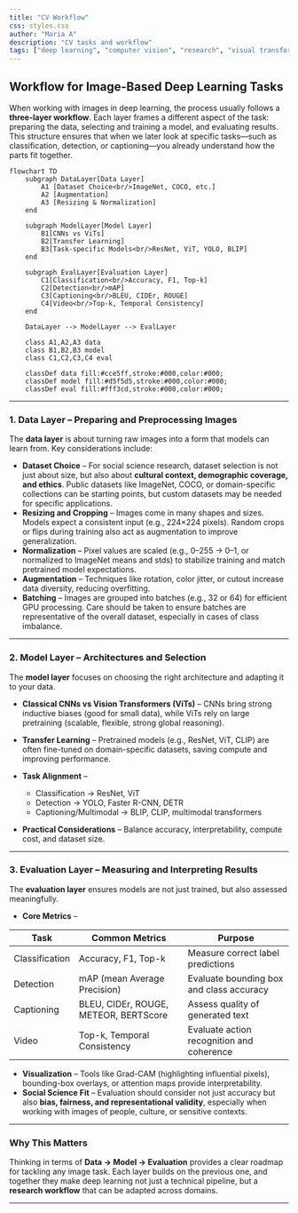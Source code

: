 ```yaml
---
title: "CV Workflow"
css: styles.css
author: "Maria A"
description: "CV tasks and workflow"
tags: ["deep learning", "computer vision", "research", "visual transformers"]
---
```


## Workflow for Image-Based Deep Learning Tasks

When working with images in deep learning, the process usually follows a **three-layer workflow**. Each layer frames a different aspect of the task: preparing the data, selecting and training a model, and evaluating results. This structure ensures that when we later look at specific tasks—such as classification, detection, or captioning—you already understand how the parts fit together.

```mermaid
flowchart TD
    subgraph DataLayer[Data Layer]
        A1 [Dataset Choice<br/>ImageNet, COCO, etc.]
        A2 [Augmentation]
        A3 [Resizing & Normalization]
    end

    subgraph ModelLayer[Model Layer]
        B1[CNNs vs ViTs]
        B2[Transfer Learning]
        B3[Task-specific Models<br/>ResNet, ViT, YOLO, BLIP]
    end

    subgraph EvalLayer[Evaluation Layer]
        C1[Classification<br/>Accuracy, F1, Top-k]
        C2[Detection<br/>mAP]
        C3[Captioning<br/>BLEU, CIDEr, ROUGE]
        C4[Video<br/>Top-k, Temporal Consistency]
    end

    DataLayer --> ModelLayer --> EvalLayer

    class A1,A2,A3 data
    class B1,B2,B3 model
    class C1,C2,C3,C4 eval

    classDef data fill:#cce5ff,stroke:#000,color:#000;
    classDef model fill:#d5f5d5,stroke:#000,color:#000;
    classDef eval fill:#fff3cd,stroke:#000,color:#000;
```


---

### 1. Data Layer – Preparing and Preprocessing Images

The **data layer** is about turning raw images into a form that models can learn from. Key considerations include:

* **Dataset Choice** – For social science research, dataset selection is not just about size, but also about **cultural context, demographic coverage, and ethics**. Public datasets like ImageNet, COCO, or domain-specific collections can be starting points, but custom datasets may be needed for specific applications.
* **Resizing and Cropping** – Images come in many shapes and sizes. Models expect a consistent input (e.g., 224×224 pixels). Random crops or flips during training also act as augmentation to improve generalization. 
* **Normalization** – Pixel values are scaled (e.g., 0–255 → 0–1, or normalized to ImageNet means and stds) to stabilize training and match pretrained model expectations. 
* **Augmentation** – Techniques like rotation, color jitter, or cutout increase data diversity, reducing overfitting. 
* **Batching** – Images are grouped into batches (e.g., 32 or 64) for efficient GPU processing. Care should be taken to ensure batches are representative of the overall dataset, especially in cases of class imbalance.

---

### 2. Model Layer – Architectures and Selection

The **model layer** focuses on choosing the right architecture and adapting it to your data.

* **Classical CNNs vs Vision Transformers (ViTs)** – CNNs bring strong inductive biases (good for small data), while ViTs rely on large pretraining (scalable, flexible, strong global reasoning).

* **Transfer Learning** – Pretrained models (e.g., ResNet, ViT, CLIP) are often fine-tuned on domain-specific datasets, saving compute and improving performance.

* **Task Alignment** –

  * Classification → ResNet, ViT
  * Detection → YOLO, Faster R-CNN, DETR
  * Captioning/Multimodal → BLIP, CLIP, multimodal transformers
* **Practical Considerations** – Balance accuracy, interpretability, compute cost, and dataset size.

---

### 3. Evaluation Layer – Measuring and Interpreting Results

The **evaluation layer** ensures models are not just trained, but also assessed meaningfully.

* **Core Metrics** –

| Task            | Common Metrics                          | Purpose                                      |
|-----------------|-----------------------------------------|----------------------------------------------|
| Classification  | Accuracy, F1, Top-k                    | Measure correct label predictions            |
| Detection       | mAP (mean Average Precision)           | Evaluate bounding box and class accuracy   |
| Captioning      | BLEU, CIDEr, ROUGE, METEOR, BERTScore | Assess quality of generated text            |
| Video           | Top-k, Temporal Consistency                     | Evaluate action recognition and coherence   |


* **Visualization** – Tools like Grad-CAM (highlighting influential pixels), bounding-box overlays, or attention maps provide interpretability.
* **Social Science Fit** – Evaluation should consider not just accuracy but also **bias, fairness, and representational validity**, especially when working with images of people, culture, or sensitive contexts.

---

### Why This Matters

Thinking in terms of **Data → Model → Evaluation** provides a clear roadmap for tackling any image task. Each layer builds on the previous one, and together they make deep learning not just a technical pipeline, but a **research workflow** that can be adapted across domains.

---
